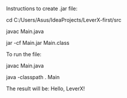 Instructions to create .jar file:
  
  cd C:/Users/Asus/IdeaProjects/LeverX-first/src
  
  javac Main.java
  
  jar -cf Main.jar Main.class

To run the file:
  
  javac Main.java
  
  java -classpath . Main

The result will be:
  Hello, LeverX!
